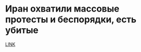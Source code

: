 # Иран охватили массовые протесты и беспорядки, есть убитые



[LINK](https://varlamov.ru/2728895.html)